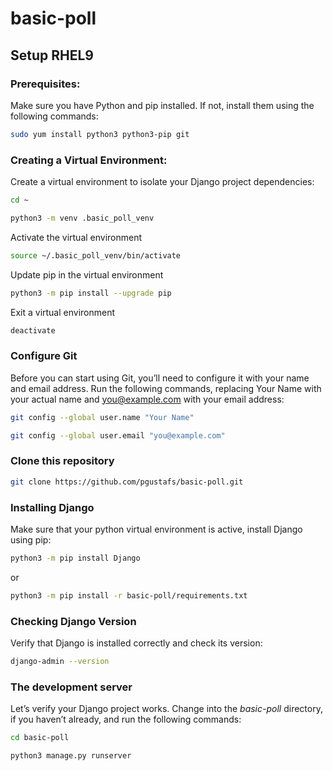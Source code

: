 # basic-poll
## Setup RHEL9
### Prerequisites:
Make sure you have Python and pip installed. If not, install them using the following commands:
```bash
sudo yum install python3 python3-pip git
```
### Creating a Virtual Environment:
Create a virtual environment to isolate your Django project dependencies:
```bash
cd ~
```
```bash
python3 -m venv .basic_poll_venv
```
Activate the virtual environment
```bash
source ~/.basic_poll_venv/bin/activate
```
Update pip in the virtual environment
```bash
python3 -m pip install --upgrade pip
```
Exit a virtual environment 
```bash
deactivate
```
### Configure Git
Before you can start using Git, you’ll need to configure it with your name and email address. Run the following commands, replacing Your Name with your actual name and you@example.com with your email address:
```bash
git config --global user.name "Your Name"
```
```bash
git config --global user.email "you@example.com"
```
### Clone this repository
```bash
git clone https://github.com/pgustafs/basic-poll.git
```
### Installing Django
Make sure that your python virtual environment is active, install Django using pip:
```bash
python3 -m pip install Django
```
or
```bash
python3 -m pip install -r basic-poll/requirements.txt
```
### Checking Django Version
Verify that Django is installed correctly and check its version:
```bash
django-admin --version
```
### The development server
Let’s verify your Django project works. Change into the *basic-poll* directory, if you haven’t already, and run the following commands:
```bash
cd basic-poll
```
```bash
python3 manage.py runserver
```
